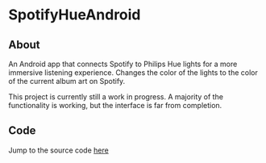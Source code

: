 # SpotifyHueAndroid
## About
An Android app that connects Spotify to Philips Hue lights for a more immersive listening experience. Changes the color of the lights to the color of the current album art on Spotify.

This project is currently still a work in progress. A majority of the functionality is working, but the interface is far from completion.

## Code
Jump to the source code [here](/app/src/main/java/com/devankav/spotifyhue)


